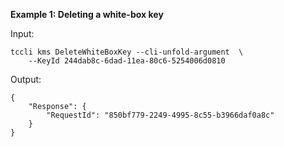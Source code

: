 **Example 1: Deleting a white-box key**



Input: 

```
tccli kms DeleteWhiteBoxKey --cli-unfold-argument  \
    --KeyId 244dab8c-6dad-11ea-80c6-5254006d0810
```

Output: 
```
{
    "Response": {
        "RequestId": "850bf779-2249-4995-8c55-b3966daf0a8c"
    }
}
```

